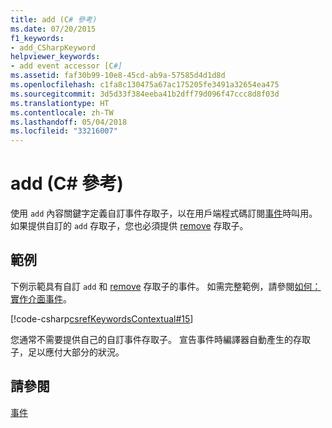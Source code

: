 ```yaml
---
title: add (C# 參考)
ms.date: 07/20/2015
f1_keywords:
- add_CSharpKeyword
helpviewer_keywords:
- add event accessor [C#]
ms.assetid: faf30b99-10e8-45cd-ab9a-57585d4d1d8d
ms.openlocfilehash: c1fa8c130475a67ac175205fe3491a32654ea475
ms.sourcegitcommit: 3d5d33f384eeba41b2dff79d096f47ccc8d8f03d
ms.translationtype: HT
ms.contentlocale: zh-TW
ms.lasthandoff: 05/04/2018
ms.locfileid: "33216007"
---
```

# <a name="add-c-reference"></a>add (C# 參考)
使用 `add` 內容關鍵字定義自訂事件存取子，以在用戶端程式碼訂閱[事件](../../../csharp/language-reference/keywords/event.md)時叫用。 如果提供自訂的 `add` 存取子，您也必須提供 [remove](../../../csharp/language-reference/keywords/remove.md) 存取子。  
  
## <a name="example"></a>範例  
 下例示範具有自訂 `add` 和 [remove](../../../csharp/language-reference/keywords/remove.md) 存取子的事件。 如需完整範例，請參閱[如何：實作介面事件](../../../csharp/programming-guide/events/how-to-implement-interface-events.md)。  
  
 [!code-csharp[csrefKeywordsContextual#15](../../../csharp/language-reference/keywords/codesnippet/CSharp/add_1.cs)]  
  
 您通常不需要提供自己的自訂事件存取子。 宣告事件時編譯器自動產生的存取子，足以應付大部分的狀況。  
  
## <a name="see-also"></a>請參閱  
 [事件](../../../csharp/programming-guide/events/index.md)

